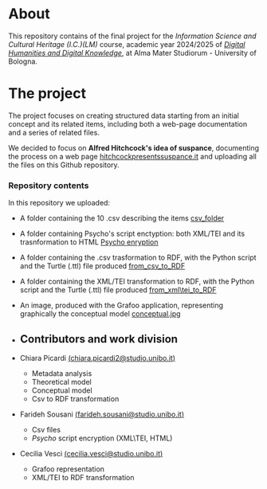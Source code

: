 # About 
This repository contains of the final project for the _Information Science and Cultural Heritage (I.C.)(LM)_ course, academic year 2024/2025 of [_Digital Humanities and Digital Knowledge_](https://corsi.unibo.it/2cycle/DigitalHumanitiesKnowledge), at Alma Mater Studiorum - University of Bologna. 

# The project 
The project focuses on creating structured data starting from an initial concept and its related items, including both a web-page documentation and a series of related files. 

We decided to focus on **Alfred Hitchcock's idea of suspance**, documenting the process on a web page [hitchcockpresentssuspance.it](https://hitchcockpresentsuspance.my.canva.site/) and uploading all the files on this Github repository.

### Repository contents 
In this repository we uploaded: 
- A folder containing the 10 .csv describing the items [csv_folder](https://github.com/chiarapicardii/hitchcock_project/tree/main/csv_folder)
- A folder containing Psycho's script enctyption: both XML/TEI and its trasnformation to HTML [Psycho enryption](https://github.com/chiarapicardii/hitchcock_project/tree/main/Psycho%20encryption%20%28XML%5CTEI%2C%20HTML%29)
- A folder containing the .csv trasformation to RDF, with the Python script and the Turtle (.ttl) file produced [from_csv_to_RDF](https://github.com/chiarapicardii/hitchcock_project/tree/main/from_csv_to_RDF)
- A folder containing the XML/TEI transformation to RDF, with the Python script and the Turtle (.ttl) file produced [from_xml\tei_to_RDF](https://github.com/chiarapicardii/hitchcock_project/tree/main/from_xml%5Ctei_to_RDF)
- An image, produced with the Grafoo application, representing graphically the conceptual model [conceptual.jpg](https://github.com/chiarapicardii/hitchcock_project/blob/main/conceptual.jpg)

- ## Contributors and work division
* Chiara Picardi [(chiara.picardi2@studio.unibo.it)](chiara.picardi2@studio.unibo.it)
    - Metadata analysis
    - Theoretical model
    - Conceptual model
    - Csv to RDF transformation
      
* Farideh Sousani [(farideh.sousani@studio.unibo.it)](farideh.sousani@studio.unibo.it)
   - Csv files
   - *Psycho* script encryption (XML\TEI, HTML)
     
* Cecilia Vesci [(cecilia.vesci@studio.unibo.it)](cecilia.vesci@studio.unibo.it)
   - Grafoo representation
   - XML/TEI to RDF transformation 
